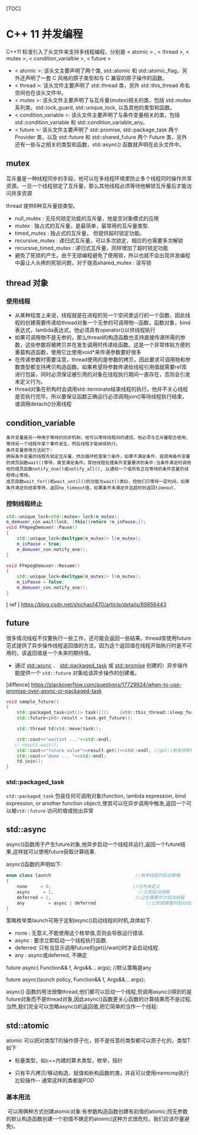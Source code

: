 [TOC]

# C++ 11 并发编程

C++11 标准引入了头文件来支持多线程编程，分别是 < atomic > , < thread >, < mutex >, < condition_varialble >, < future >

* < atomic >: 该头文主要声明了两个类, std::atomic 和 std::atomic_flag，另外还声明了一套 C 风格的原子类型和与 C 兼容的原子操作的函数。
* < thread >: 该头文件主要声明了 std::thread 类，另外 std::this_thread 命名空间也在该头文件中。
* < mutex >: 该头文件主要声明了与互斥量(mutex)相关的类，包括 std::mutex 系列类，std::lock_guard, std::unique_lock, 以及其他的类型和函数。
* < condition_variable >: 该头文件主要声明了与条件变量相关的类，包括 std::condition_variable 和 std::condition_variable_any。
* < future >: 该头文件主要声明了 std::promise, std::package_task 两个 Provider 类，以及 std::future 和 std::shared_future 两个 Future 类，另外还有一些与之相关的类型和函数，std::async() 函数就声明在此头文件中。

## mutex

互斥量是一种线程同步的手段，他可以在多线程环境里防止多个线程同时操作共享资源。一旦一个线程锁定了互斥量，那么其他线程必须等待他解锁互斥量后才能访问共享资源

thread 提供6种互斥量锁类型。

* null_mutex : 无任何锁定功能的互斥量，他是空对象模式的应用
* mutex : 独占式的互斥量，是最简单，最常用的互斥量类型.
* timed_mutex : 独占式的互斥量， 但提供超时锁定功能。
* recursive_mutex : 递归式互斥量，可以多次锁定，相应的也需要多次解锁
* recursive_timed_mutex : 递归式互斥量，同样增加了超时锁定功能
* 避免了死锁的产生。由于无锁编程避免了使用锁，所以也就不会出现并发编程中最让人头疼的死锁问题，对于提高shared_mutex : 读写锁

## thread 对象

### 使用线程

* 从某种程度上来说，线程就是在进程的另一个空间里运行的一个函数，因此线程的创建需要传递给thread对象一个无参的可调用物--函数，函数对象，bind表达式，lambda表达式，他必须具有operator()以供线程执行
* 如果可调用物不是无参的，那么thread的构造函数也支持直接传递所需的参数，这些参数将被拷贝并在发生调用时传递给函数。这是一个非常体贴方便的重载构造函数，使用它比使用void*来传递参数要好很多
* 在传递参数时需要注意，thread使用的是参数的拷贝，因此要求可调用物和参数类型都支持拷贝构造函数。如果希望将参数传递给线程引用值就需要ref库进行包装，同时必须保证被引用的对象在线程执行期间一直存在，否则会引发未定义行为。
* thread对象在析构时会调用std::terminate结束线程的执行，他并不关心线程是否执行完毕，所以要保证函数正确运行必须调用join()等待线程执行结束，或调用detach()分离线程

## condition_variable

    条件变量是另一种用于等待的同步机制，他可以等待线程间的通信，他必须与互斥量配合使用，等待另一个线程中某个事件发生，然后线程才能继续执行。
    条件变量使用方法如下:
    拥有条件变量的线程先锁定互斥量，然后循环检查某个条件，如果不满足条件，就调用条件变量的成员函数wait()等待，直至满足条件。其他线程处理条件变量要求的条件:当条件满足时调用他的成员函数notify_one()或notify_all(), 以通知一个或所有正在等待的条件变量的线程停止等待。
    成员函数wait_for()和wait_until()的功能与wait()类似，但他们只等待一定时间，如果条件满足则结束等待，返回no_timeout值，如果条件未满足并且超时则返回timeout.

### 控制线程终止

```cpp
std::unique_lock<std::mutex> lock(m_mutex);
m_demuxer_con.wait(lock, [this]{return !m_isPause;});
void FFmpegDemuxer::Pause()
{
    std::unique_lock<decltype(m_mutex)> l(m_mutex);
    m_isPause = true;
    m_demuxer_con.notify_one();
}

void FFmpegDemuxer::Resume()
{
    std::unique_lock<decltype(m_mutex)> l(m_mutex);
    m_isPause = false;
    m_demuxer_con.notify_one();
}
```

[ ref ] https://blog.csdn.net/shichao1470/article/details/89856443

## future

很多情况线程不仅要执行一些工作，还可能会返回一些结果。thread库使用future范式提供了异步操作线程返回值的方法，因为这个返回值在线程开始执行时是不可用的，该返回值是一个未来的期待值。 

- 通过 [std::async](https://www.apiref.com/cpp-zh/cpp/thread/async.html) 、 [std::packaged_task](https://www.apiref.com/cpp-zh/cpp/thread/packaged_task.html) 或 [std::promise](https://www.apiref.com/cpp-zh/cpp/thread/promise.html) 创建的）异步操作能提供一个 `std::future` 对象给该异步操作的创建者。 

[diffence] https://stackoverflow.com/questions/17729924/when-to-use-promise-over-async-or-packaged-task

```cpp
void sample_future()
{
    std::packaged_task<int()> task([]()    {std::this_thread::sleep_for(std::chrono::milliseconds(5)); return 10;});
    std::future<int> result = task.get_future();

    std::thread td(std::move(task));

    std::cout<<"waitint ..."<<std::endl;
   // result.wait();
    std::cout<<"future value"<<result.get()<<std::endl; //get()用来获取future的值,他会默认调用wait()等待线程计算完毕.获取值后再调用get()的行为是未定义的--通常会抛出异常
    std::cout<<"done ... "<<std::endl;
    td.join();
}
```

### std::packaged_task

 `std::packaged_task` 包装任何可调用对象(function, lambda expression, bind expression, or another function object),使其可以在异步调用中触发,返回一个可以被`std::future` 访问的值或抛出异常

## std::async

async()函数用于产生future对象,他异步启动一个线程并运行,返回一个future结果,这样就可以使用future获取计算结果.

async()函数的声明如下:

```cpp
enum class launch                                //枚举线程的启动策略
{
    none     = 0,                               //行为未定义
    async     = 1,                                //立即启动线程
    deferred = 2,                                //之后需要时才启动线程
    any         = async | deferred                   //立即或需要时启动线程
}
```

策略枚举类launch可用于定制async()启动线程的时机,具体如下.

- none    : 无意义,不能使用这个枚举值,否则会导致运行错误.
- async   : 要求立即启动一个线程执行函数.
- deferred: 只有当显示调用future的get()/wait()时才会启动线程.
- any        : async或deferred, 不确定

future async( Function&& f, Args&&... args);        //默认策略是any

future async(launch policy, Function&& f, Args&&... args);

async() 函数的用法很像thread,他们都可以启动一个线程,但调用async()得到的是future对象而不是thread对象,因此async()函数更关心函数的计算结果而不是过程.当然,我们完全可以忽略async()的返回值,把它简单的当作一个线程:

## std::atomic

atomic 可以把对类型T的操作原子化，担不是任意的类型都可以原子化的，类型T如下

- 标量类型，如c++内建的算术类型，枚举，指针

- 只有平凡拷贝/移动构造，赋值和析构函数的类，并且可以使用memcmp执行比较操作-- 通常这样的类都是POD

### 基本用法

 可以用俩种方式创建atomic对象:有参数构造函数创建有初值的atomic;而无参数的默认构造函数创建一个初值不确定的atomic(这种方式很危险，我们应该尽量避免)。

 